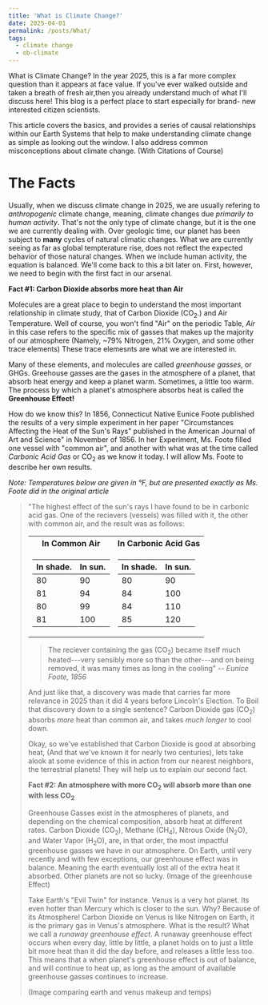 ```yaml
---
title: 'What is Climate Change?'
date: 2025-04-01
permalink: /posts/What/
tags:
  - climate change
  - ob-climate
---
```


What is Climate Change? In the year 2025, this is a far more complex question than it appears at face value. 
If you've ever walked outside and taken a breath of fresh air,then you already understand much of what I'll discuss here!
This blog is a perfect place to start especially for brand-
new interested citizen scientists.

This article covers the basics, and provides a series of causal relationships within our Earth Systems that 
help to make understanding climate change as simple as looking out the window. I also address common misconceptions about climate change. 
(With Citations of Course)

The Facts
======

Usually, when we discuss climate change in 2025, we are usually refering to *anthropogenic* climate change, meaning, climate changes due *primarily to human activity*.
That's not the only type of climate change, but it is the one we are currently dealing with. Over geologic time, our planet has been subject to **many** cycles of natural climatic changes. 
What we are currently seeing as far as global tempterature rise, does not reflect the expected behavior of those natural changes. When we include human activity, the equation is balanced. 
We'll come back to this a bit later on. First, however, we need to begin with the first fact in our arsenal. 

**Fact #1: Carbon Dioxide absorbs more heat than Air**

Molecules are a great place to begin to understand the most important relationship in climate study, that of Carbon Dioxide (CO<sub>2</sub>.) and Air Temperature. Well of course, you won't find "Air" on the periodic Table,
*Air* in this case refers to the specific mix of gasses that makes up the majority of our atmosphere (Namely, ~79% Nitrogen, 21% Oxygen, and some other trace elements) These trace elemesnts are what we are interested in. 

Many of these elements, and molecules are called *greenhouse gasses*, or GHGs. Greehouse gasses are the gases in the atmosphere of a planet, that absorb heat energy and keep a planet warm. 
Sometimes, a little too warm. The process by which a planet's atmosphere absorbs heat is called the **Greenhouse Effect!**

How do we know this? In 1856, Connecticut Native Eunice Foote published the results of a very simple experiment in her paper "Circumstances Affecting the Heat of the Sun's Rays" published in the American Journal of Art and Science" in November of 1856. In her Experiment, Ms. Foote filled one vessel with "common air", and another with what was at the time called *Carbonic Acid Gas* or CO<sub>2</sub> as we know it today. I will allow Ms. Foote to describe her own results.

*Note: Temperatures below are given in °F, but are presented exactly as Ms. Foote did in the original article*

> "The highest effect of the sun's rays I have found to be in carbonic acid gas.
> One of the recievers (vessels) was filled with it, the other with common air, and the result was as follows:
> <table>
  <tr><th>In Common Air </th><th>In Carbonic Acid Gas</th></tr>
  <tr><td>

  |In shade.| In sun. |
  |--|--|
  |80| 90|
  |81| 94|
  |80| 99|
  |81| 100|

  </td><td>

  |In shade.| In sun.|
  |--|--|
  |80| 90|
  |84| 100|
  |84| 110|
  |85| 120|

  </td></tr> </table>

> The reciever containing the gas (CO<sub>2</sub>) became itself much heated---very sensibly more so than the other---and on being removed, it was many times as long in the cooling" 
>-- <cite>Eunice Foote, 1856</cite>
>

And just like that, a discovery was made that carries far more relevance in 2025 than it did 4 years before Lincoln's Election. To Boil that discovery down to a single sentence?
Carbon Dioxide gas (CO<sub>2</sub>) absorbs *more* heat than common air, and takes *much longer* to cool down. 

Okay, so we've established that Carbon Dioxide is good at absorbing heat, (And that we've known it for nearly two centuries), lets take alook at some evidence of this in action from our nearest neighbors, 
the terrestrial planets! They will help us to explain our second fact.


**Fact #2: An atmosphere with more CO<sub>2</sub> will absorb more than one with less CO<sub>2</sub>**

Greenhouse Gasses exist in the atmospheres of planets, and depending on the chemical composition, absorb heat at different rates. 
Carbon Dioxide (CO<sub>2</sub>), Methane (CH<sub>4</sub>), Nitrous Oxide (N<sub>2</sub>O), and Water Vapor (H<sub>2</sub>O), are, in that order, the most impactful greenhouse gasses we have in our atmosphere.
On Earth, until very recently and with few exceptions, our greenhouse effect was in balance. Meaning the earth eventually lost all of the extra heat it absorbed. 
Other planets are not so lucky. (Image of the greenhouse Effect)

Take Earth's "Evil Twin" for instance. Venus is a very hot planet. Its even hotter than Mercury which is closer to the sun. Why? Because of its Atmosphere!
Carbon Dioxide on Venus is like Nitrogen on Earth, it is the primary gas in Venus's atmosphere. 
What is the result? What we call a *runaway greenhouse effect*. A runaway greenhouse effect occurs when every day, little by little, a planet holds on to just a little bit more heat than it did the day before, and releases a little less too. This means that a when planet's greenhouse effect is out of balance, and will continue to heat up, as long as the amount of available greenhouse gasses continues to increase.

(Image comparing earth and venus makeup and temps)








